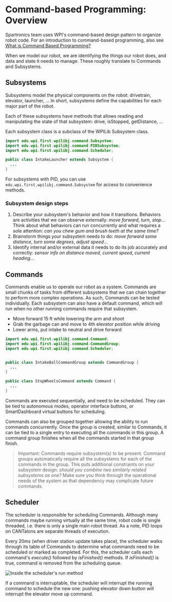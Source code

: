 # Command-based Programming: Overview

Spartronics team uses WPI's command-based design pattern to organize robot code.
For an introduction to command-based programming,
also see [What is Command Based Programming?](https://wpilib.screenstepslive.com/s/4485/m/13810/l/241892-what-is-command-based-programming)

When we model our robot, we are identifying the things our robot does, and data
and state it needs to manage. These roughly translate to Commands and Subsystems.

## Subsystems
Subsystems model the physical components on the robot: drivetrain, elevator,
launcher, ... In short, subsystems define the capabilities for each major part
of the robot.

Each of these subsystems have methods that allows reading and manipulating the
state of that subsystem: drive, isStopped, getDistance, ...

Each subsystem class is a subclass of the WPILib Subsystem class.

```java
import edu.wpi.first.wpilibj.command.Subsystem;
import edu.wpi.first.wpilibj.command.PIDSubsystem;
import edu.wpi.first.wpilibj.command.Scheduler;

public class IntakeLauncher extends Subsystem {
  ...
}
```

For subsystems with PID, you can use `edu.wpi.first.wpilibj.command.Subsystem`
for access to convenience methods.

### Subsystem design steps
1. Describe your subsystem's behavior and how it transitions. Behaviors are
   activities that we can observe externally: _move forward_, _turn_, _stop_...
   Think about what behaviors can run concurrently and what requires a sole
   attention: _can you chew gum and brush teeth at the same time?_
2. Brainstorm things your subsystem needs to do: _move forward some distance_,
    _turn some degrees_, _adjust speed_...
3. Identify internal and/or external data it needs to do its job accurately and
    correctly: _sensor info on distance moved_, _current speed_, _current heading_...

## Commands
Commands enable us to operate our robot as a system. Commands are small chunks
of tasks from different subsystems that we can chain together to perform more
complex operations. As such, Commands can be tested individually. Each subsystem
can also have a default command, which will run when no other running commands
require that subsystem.
- Move forward 15 ft while lowering the arm and shoot
- Grab the garbage can and move to 4th elevator position while driving
- Lower arms, put intake to neutral and drive forward

```java
import edu.wpi.first.wpilibj.command.Command;
import edu.wpi.first.wpilibj.command.CommandGroup;
import edu.wpi.first.wpilibj.command.Scheduler;


public class IntakeBallCommandGroup extends CommandGroup {
  ...
}

public class StopWheelsCommand extends Command {
  ...
}
```

Commands are executed sequentially, and need to be scheduled. They can be tied
to autonomous modes, operator interface buttons, or SmartDashboard virtual
buttons for scheduling.

Commands can also be grouped together allowing the ability to run commands
concurrently. Once the group is created, similar to Commands, it can be tied to
a single entry to executing all the commands in this group. A command group
finishes when all the commands started in that group finish.

> Important: Commands require subsystem(s) to be present.  Command groups automatically require all the subsystems for each of the commands in the group. This puts additional constraints on your subsystem design: _should you combine two similarly related subsystems as one?_ Make sure you think through the operational needs of the system as that dependency may complicate future commands.

## Scheduler
The scheduler is responsible for scheduling Commands. Although many commands
maybe running virtually at the same time, robot code is single threaded, i.e.
there is only a single main robot thread. As a note, PID loops on CANTalons are
separate threads of execution.

Every 20ms (when driver station update takes place), the scheduler walks through
its table of Commands to determine what commands need to be scheduled or marked
as completed. For this, the scheduler calls each command's _execute()_ followed
by _isFinished()_ methods. If _isFinished()_ is true, command is removed from
the scheduling queue.

![Inside the scheduler's run method](images/scheduler-run.png)

If a command is interruptable, the scheduler will interrupt the running command
to schedule the new one: pushing elevator down button will interrupt the
elevator move up command.
